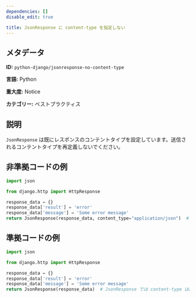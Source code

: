```yaml
---
dependencies: []
disable_edit: true

title: JsonResponse に content-type を指定しない
---
```

## メタデータ
**ID:** `python-django/jsonresponse-no-content-type`

**言語:** Python

**重大度:** Notice

**カテゴリー:** ベストプラクティス

## 説明
`JsonResponse` は既にレスポンスのコンテントタイプを設定しています。送信されるコンテントタイプを再定義しないでください。

## 非準拠コードの例
```python
import json

from django.http import HttpResponse

response_data = {}
response_data['result'] = 'error'
response_data['message'] = 'Some error message'
return JsonResponse(response_data, content_type="application/json")  # JsonResponse では content-type は必要ありません
```

## 準拠コードの例
```python
import json

from django.http import HttpResponse

response_data = {}
response_data['result'] = 'error'
response_data['message'] = 'Some error message'
return JsonResponse(response_data)  # JsonResponse では content-type は必要ありません
```
